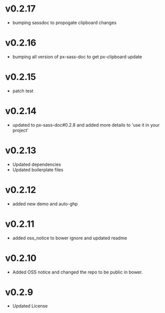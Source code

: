 
v0.2.17
==================
* bumping sassdoc to propogate clipboard changes


v0.2.16
==================
* bumping all version of px-sass-doc to get px-clipboard update


v0.2.15
==================
* patch test

v0.2.14
==============================
* updated to px-sass-doc#0.2.8 and added more details to 'use it in your project'

v0.2.13
==============================
* Updated dependencies
* Updated boilerplate files

v0.2.12
==============================
*  added new demo and auto-ghp

v0.2.11
==============================
*  added oss_notice to bower ignore and updated readme

v0.2.10
==============================
* Added OSS notice and changed the repo to be public in bower.

v0.2.9
======================
* Updated License
